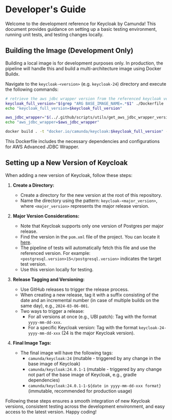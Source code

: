 # Developer's Guide

Welcome to the development reference for Keycloak by Camunda! This document provides guidance on setting up a basic testing environment, running unit tests, and testing changes locally.

## Building the Image (Development Only)

Building a local image is for development purposes only.
In production, the pipeline will handle this and build a multi-architecture image using Docker Buildx.

Navigate to the `keycloak-<version>` (e.g. `keycloak-24`) directory and execute the following commands:

```bash
# retrieve the aws jdbc wrapper version from the referenced keycloak version
keycloak_full_version="$(grep "ARG BASE_IMAGE_NAME=.*$1" ./Dockerfile | awk -F'[:=]' '{print $NF}' | tr -d '"' | awk -F'[:/-]' '{print $1}')"
echo "keycloak_full_version=$keycloak_full_version"

aws_jdbc_wrapper="$(../.github/scripts/utils/get_aws_jdbc_wrapper_version.sh $keycloak_full_version)"
echo "aws_jdbc_wrapper=$aws_jdbc_wrapper"

docker build . -t "docker.io/camunda/keycloak:$keycloak_full_version" --build-arg "AWS_JDBC_WRAPPER_VERSION=$aws_jdbc_wrapper"
```

This Dockerfile includes the necessary dependencies and configurations for AWS Advanced JDBC Wrapper.

## Setting up a New Version of Keycloak


When adding a new version of Keycloak, follow these steps:

1. **Create a Directory:**
   - Create a directory for the new version at the root of this repository.
   - Name the directory using the pattern: `keycloak-<major_version>`, where `<major_version>` represents the major release version.

2. **Major Version Considerations:**
   - Note that Keycloak supports only one version of Postgres per major release.
   - Find the version in the `pom.xml` file of the project. You can locate it [here](https://github.com/keycloak/keycloak/blob/release/24.0/pom.xml).
   - The pipeline of tests will automatically fetch this file and use the referenced version. For example: `<postgresql.version>15</postgresql.version>` indicates the target test version.
   - Use this version locally for testing.

3. **Release Tagging and Versioning:**
   - Use GitHub releases to trigger the release process.
   - When creating a new release, tag it with a suffix consisting of the date and an incremental number (in case of multiple builds on the same day), e.g., `2024-03-06-001`.
   - Two ways to trigger a release:
     - For all versions at once (e.g., UBI patch): Tag with the format `yyyy-mm-dd-xxx`.
     - For a specific Keycloak version: Tag with the format `keycloak-24-yyyy-mm-dd-xxx` (24 is the major Keycloak version).

4. **Final Image Tags:**
   - The final image will have the following tags:
     - `camunda/keycloak:24` (mutable - triggered by any change in the base image of Keycloak)
     - `camunda/keycloak:24.0.1-1` (mutable - triggered by any change not part of the base image of Keycloak, e.g., gradle dependencies)
     - `camunda/keycloak:24.0.1-1-${date in yyyy-mm-dd-xxx format}` (immutable, recommended for production usage)

Following these steps ensures a smooth integration of new Keycloak versions, consistent testing across the development environment, and easy access to the latest version. Happy coding!
